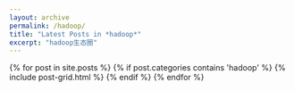 ```yaml
---
layout: archive
permalink: /hadoop/
title: "Latest Posts in *hadoop*"
excerpt: "hadoop生态圈"
---
```


<div class="tiles">
{% for post in site.posts %}
	{% if post.categories contains 'hadoop' %}
		{% include post-grid.html %}
	{% endif %}
{% endfor %}
</div><!-- /.tiles -->

